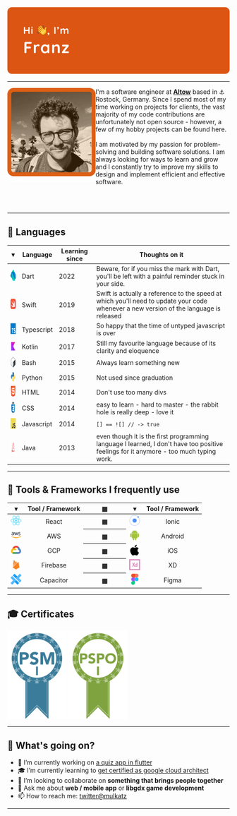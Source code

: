 <img src="assets/header.png"  alt="header"/>

---

<div>
  <img align="left" alt="profile" width="200" src="assets/profile.png"/>
  <p align="left">I'm a software engineer at <strong><a href="https://www.altow.de/">Altow</a></strong> based in ⚓️
    Rostock, Germany. Since I spend most of my time working on projects for clients, the vast majority of my code contributions are unfortunately not open source - however, a few of my hobby projects can be found here.<br><br>
    I am motivated by my passion for problem-solving and building software solutions. I am always looking for ways to learn and grow and I constantly try to improve my skills to design and implement efficient and effective software.
    <br><br>
</div>

<br/>

---

<h2>💬 Languages</h2>
<table>
  <thead>
  <tr>
    <th>▾</th>
    <th>Language</th>
    <th>Learning since</th>
    <th>Thoughts on it</th>
  </tr>
  </thead>
  <tbody>
  <tr>
    <td><img src="https://raw.githubusercontent.com/devicons/devicon/master/icons/dart/dart-original.svg"
             alt="dart" width="25" height="25"/></td>
    <td>Dart</td>
    <td>2022</td>
    <td>Beware, for if you miss the mark with Dart, you'll be left with a painful reminder stuck in your side.</td>
  </tr>
  <tr>
    <td><img src="https://raw.githubusercontent.com/devicons/devicon/master/icons/swift/swift-original.svg"
             alt="swift" width="25" height="25"/></td>
    <td>Swift</td>
    <td>2019</td>
    <td>Swift is actually a reference to the speed at which you'll need to update your code whenever a new version of
      the language is released
    </td>
  </tr>
  <tr>
    <td><img
        src="https://raw.githubusercontent.com/devicons/devicon/master/icons/typescript/typescript-original.svg"
        alt="typescript" width="25" height="25"/></td>
    <td>Typescript</td>
    <td>2018</td>
    <td>So happy that the time of untyped javascript is over</td>
  </tr>
  <tr>
    <td><img src="https://raw.githubusercontent.com/devicons/devicon/master/icons/kotlin/kotlin-original.svg"
             alt="kotlin" width="25" height="25"/></td>
    <td>Kotlin</td>
    <td>2017</td>
    <td>Still my favourite language because of its clarity and eloquence</td>
  </tr>
  <tr>
    <td><img src="https://raw.githubusercontent.com/devicons/devicon/master/icons/bash/bash-original.svg"
             alt="bash" width="25" height="25"/></td>
    <td>Bash</td>
    <td>2015</td>
    <td>Always learn something new</td>
  </tr>
  <tr>
    <td><img src="https://raw.githubusercontent.com/devicons/devicon/master/icons/python/python-original.svg"
             alt="bash" width="25" height="25"/></td>
    <td>Python</td>
    <td>2015</td>
    <td>Not used since graduation</td>
  </tr>
  <tr>
    <td><img src="https://raw.githubusercontent.com/devicons/devicon/master/icons/html5/html5-original.svg"
             alt="dart" width="25" height="25"/></td>
    <td>HTML</td>
    <td>2014</td>
    <td>Don't use too many divs</td>
  </tr>
  <tr>
    <td><img
        src="https://raw.githubusercontent.com/devicons/devicon/master/icons/css3/css3-original-wordmark.svg"
        alt="css3" width="25" height="25"/></td>
    <td>CSS</td>
    <td>2014</td>
    <td>easy to learn - hard to master - the rabbit hole is really deep - love it</td>
  </tr>
  <tr>
    <td><img
        src="https://raw.githubusercontent.com/devicons/devicon/master/icons/javascript/javascript-original.svg"
        alt="javascript" width="25" height="25"/></td>
    <td>Javascript</td>
    <td>2014</td>
    <td><code>[] == ![] // -> true</code></td>
  </tr>
  <tr>
    <td><img src="https://raw.githubusercontent.com/devicons/devicon/master/icons/java/java-plain-wordmark.svg"
             alt="java" width="25" height="25"/></td>
    <td>Java</td>
    <td>2013</td>
    <td>even though it is the first programming language I learned, I don't have too positive feelings for it anymore -
      too much typing work.
    </td>
  </tr>
  </tbody>
</table>

---

<h2>🔧 Tools & Frameworks I frequently use</h2>
<table>
  <thead>
  <tr>
    <th>▾</th>
    <th>Tool / Framework</th>
    <th>     ▦     </th>
    <th>▾</th>
    <th>Tool / Framework</th>
  </tr>
  </thead>
  <tbody>
  <tr>
    <td><img src="https://raw.githubusercontent.com/devicons/devicon/master/icons/react/react-original.svg"
             alt="react" width="25" height="25"/></td>
    <td align="center">React</td>
    <th>▦</th>
    <td><img src="https://raw.githubusercontent.com/devicons/devicon/master/icons/ionic/ionic-original.svg"
             alt="ionic" width="25" height="25"/></td>
    <td align="center">Ionic</td>
  </tr>
  <tr>
    <td><img
        src="https://raw.githubusercontent.com/github/explore/80688e429a7d4ef2fca1e82350fe8e3517d3494d/topics/aws/aws.png"
        alt="aws" width="25" height="25"/>
    </td>
    <td align="center">AWS</td>
<th>     ▦     </th>
    <td><img src="https://raw.githubusercontent.com/devicons/devicon/master/icons/android/android-plain.svg"
             alt="android" width="25" height="25"/></td>
    <td align="center">Android</td>
  </tr>
  <tr>
    <td><img src="https://raw.githubusercontent.com/devicons/devicon/master/icons/googlecloud/googlecloud-original.svg"
             alt="gcp" width="25" height="25"/></td>
    <td align="center">GCP</td>
<th>     ▦     </th>
    <td><img src="https://raw.githubusercontent.com/devicons/devicon/master/icons/apple/apple-original.svg"
             alt="ios" width="25" height="25"/></td>
    <td align="center">iOS</td>
  </tr>
  <tr>
    <td><img src="https://raw.githubusercontent.com/devicons/devicon/master/icons/firebase/firebase-plain.svg"
             alt="firebase" width="25" height="25"/></td>
    <td align="center">Firebase</td>
<th>     ▦     </th>
    <td><img src="https://raw.githubusercontent.com/devicons/devicon/master/icons/xd/xd-line.svg"
             alt="xd" width="25" height="25"/></td>
    <td align="center">XD</td>
  </tr>
  <tr>
    <td><img src="assets/capacitor-icon.svg"
             alt="capacitor" width="25" height="25"/></td>
    <td align="center">Capacitor</td>
<th>     ▦     </th>
    <td><img src="https://raw.githubusercontent.com/devicons/devicon/master/icons/figma/figma-original.svg"
             alt="figma" width="25" height="25"/></td>
    <td align="center">Figma</td>
  </tr>
  </tbody>
</table>

---

<h2>🎓 Certificates</h2>
<div>
<img src="assets/psm-i.svg" alt="swift" height="200"/>
<img src="assets/pspo-i.svg" alt="swift" height="200"/>
</div>

---

<h2>🦉 What's going on?</h3>
<div>
<ul>
<li>🔭 I’m currently working on <a href="https://github.com/Franjoo">a quiz app in flutter</a></li>
<li>🎓 I’m currently learning to <a href="https://cloud.google.com/certification/cloud-architect">get certified as google cloud architect</a></li>
<li>📝 I’m looking to collaborate on <b>something that brings people together</b></li>
<li>💬 Ask me about <strong>web / mobile app</strong> or <strong>libgdx game development</strong></li>
<li>📫 How to reach me: <a href="https://twitter.com/mulkatz">twitter@mulkatz</a></li>
</ul>
</div>

---
<!-- 
credits https://github.com/Spiderpig86/Spiderpig86 

#

> ‘There are only two hard things in Computer Science: cache invalidation and naming things.’ - Phil Karlton<

#            

![Jokes Card](https://readme-jokes.vercel.app/api)

--!>
